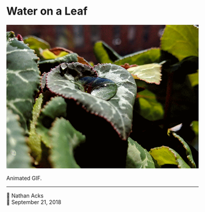 # Water on a Leaf

![An animated GIF of a drop of water, caught in the middle of a Cyclamen leaf](assets/408e1a4da7c7a85df48c942c9ffa303b.webp)

Animated GIF.

- - - -

👤 Nathan Acks  
📅 September 21, 2018
